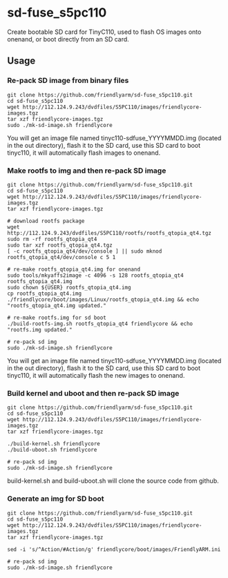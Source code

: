 # sd-fuse_s5pc110
Create bootable SD card for TinyC110, used to flash OS images onto onenand, or boot directly from an SD card.

## Usage
### Re-pack SD image from binary files
```
git clone https://github.com/friendlyarm/sd-fuse_s5pc110.git
cd sd-fuse_s5pc110
wget http://112.124.9.243/dvdfiles/S5PC110/images/friendlycore-images.tgz
tar xzf friendlycore-images.tgz
sudo ./mk-sd-image.sh friendlycore
```
You will get an image file named tinyc110-sdfuse_YYYYMMDD.img (located in the out directory), flash it to the SD card, use this SD card to boot tinyc110, it will automatically flash images to onenand.
### Make rootfs to img and then re-pack SD image
```
git clone https://github.com/friendlyarm/sd-fuse_s5pc110.git
cd sd-fuse_s5pc110
wget http://112.124.9.243/dvdfiles/S5PC110/images/friendlycore-images.tgz
tar xzf friendlycore-images.tgz

# download rootfs package
wget http://112.124.9.243/dvdfiles/S5PC110/rootfs/rootfs_qtopia_qt4.tgz
sudo rm -rf rootfs_qtopia_qt4
sudo tar xzf rootfs_qtopia_qt4.tgz
[ -c rootfs_qtopia_qt4/dev/console ] || sudo mknod rootfs_qtopia_qt4/dev/console c 5 1

# re-make rootfs_qtopia_qt4.img for onenand
sudo tools/mkyaffs2image -c 4096 -s 128 rootfs_qtopia_qt4 rootfs_qtopia_qt4.img
sudo chown ${USER} rootfs_qtopia_qt4.img
cp rootfs_qtopia_qt4.img ./friendlycore/boot/images/Linux/rootfs_qtopia_qt4.img && echo "rootfs_qtopia_qt4.img updated."

# re-make rootfs.img for sd boot
./build-rootfs-img.sh rootfs_qtopia_qt4 friendlycore && echo "rootfs.img updated."

# re-pack sd img
sudo ./mk-sd-image.sh friendlycore
```
You will get an image file named tinyc110-sdfuse_YYYYMMDD.img (located in the out directory), flash it to the SD card, use this SD card to boot tinyc110, it will automatically flash the new images to onenand.
### Build kernel and uboot and then re-pack SD image
```
git clone https://github.com/friendlyarm/sd-fuse_s5pc110.git
cd sd-fuse_s5pc110
wget http://112.124.9.243/dvdfiles/S5PC110/images/friendlycore-images.tgz
tar xzf friendlycore-images.tgz

./build-kernel.sh friendlycore
./build-uboot.sh friendlycore

# re-pack sd img
sudo ./mk-sd-image.sh friendlycore
```
build-kernel.sh and build-uboot.sh will clone the source code from github.
### Generate an img for SD boot
```
git clone https://github.com/friendlyarm/sd-fuse_s5pc110.git
cd sd-fuse_s5pc110
wget http://112.124.9.243/dvdfiles/S5PC110/images/friendlycore-images.tgz
tar xzf friendlycore-images.tgz

sed -i 's/^Action/#Action/g' friendlycore/boot/images/FriendlyARM.ini

# re-pack sd img
sudo ./mk-sd-image.sh friendlycore
```
